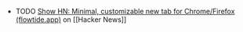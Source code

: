 - TODO [Show HN: Minimal, customizable new tab for Chrome/Firefox (flowtide.app)](https://news.ycombinator.com/item?id=42237258) on [[Hacker News]]